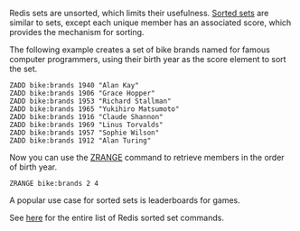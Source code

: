 Redis sets are unsorted, which limits their usefulness. [Sorted sets](https://redis.io/docs/data-types/sorted-sets) are similar to sets, except each unique member has an associated score, which provides the mechanism for sorting.

The following example creates a set of bike brands named for famous computer programmers, using their birth year as the score element to sort the set.

```redis Create a sorted set
ZADD bike:brands 1940 "Alan Kay"
ZADD bike:brands 1906 "Grace Hopper"
ZADD bike:brands 1953 "Richard Stallman"
ZADD bike:brands 1965 "Yukihiro Matsumoto"
ZADD bike:brands 1916 "Claude Shannon"
ZADD bike:brands 1969 "Linus Torvalds"
ZADD bike:brands 1957 "Sophie Wilson"
ZADD bike:brands 1912 "Alan Turing"
```

Now you can use the [ZRANGE](https://redis.io/commands/zrange) command to retrieve members in the order of birth year.

```redis ZRANGE usage
ZRANGE bike:brands 2 4
```

A popular use case for sorted sets is leaderboards for games.

See [here](https://redis.io/commands/?group=sorted-set) for the entire list of Redis sorted set commands.
